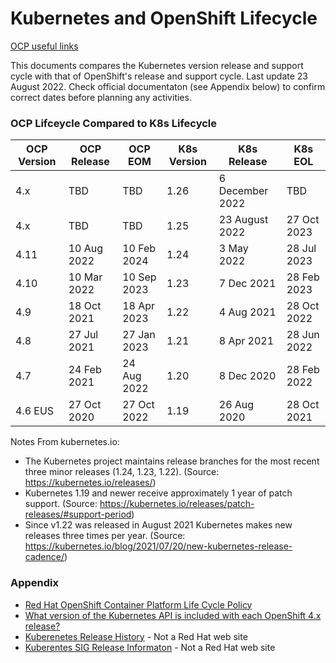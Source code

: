 # Kubernetes and OpenShift Lifecycle

[OCP useful links](https://github.com/pslucas0212/OCP-Useful-Links)  

This documents compares the Kubernetes version release and support cycle with that of OpenShift's release and support cycle.  Last update 23 August 2022.  Check official documentaton (see Appendix below) to confirm correct dates before planning any activities.

### OCP Lifceycle Compared to K8s Lifecycle


OCP Version | OCP Release | OCP EOM | K8s Version | K8s Release | K8s EOL
------------|-------------|---------|------------|------------|-------
4.x | TBD | TBD |  1.26 | 6 December 2022 | TBD
4.x | TBD | TBD |  1.25 | 23 August 2022 | 27 Oct 2023
4.11 | 10 Aug 2022 | 10 Feb 2024 | 1.24 | 3 May 2022 |28 Jul 2023
4.10 |10 Mar 2022| 10 Sep 2023 | 1.23 | 7 Dec 2021 | 28 Feb 2023
4.9 | 18 Oct 2021 | 18 Apr 2023| 1.22 | 4 Aug 2021 | 28 Oct 2022
4.8 | 27 Jul 2021 | 27 Jan 2023 | 1.21 | 8 Apr 2021 | 28 Jun 2022
4.7 | 24 Feb 2021| 24 Aug 2022 | 1.20 | 8 Dec 2020 | 28 Feb 2022
4.6 EUS | 27 Oct 2020 | 27 Oct 2022 | 1.19 | 26 Aug 2020 | 28 Oct 2021

Notes From kubernetes.io:
- The Kubernetes project maintains release branches for the most recent three minor releases (1.24, 1.23, 1.22). (Source: https://kubernetes.io/releases/)
- Kubernetes 1.19 and newer receive approximately 1 year of patch support. (Source: https://kubernetes.io/releases/patch-releases/#support-period)
- Since v1.22 was released in August 2021 Kubernetes makes new releases three times per year. (Source: https://kubernetes.io/blog/2021/07/20/new-kubernetes-release-cadence/)

### Appendix
- [Red Hat OpenShift Container Platform Life Cycle Policy](https://access.redhat.com/support/policy/updates/openshift)
- [What version of the Kubernetes API is included with each OpenShift 4.x release?](https://access.redhat.com/solutions/4870701)
- [Kuberenetes Release History](https://kubernetes.io/releases/#release-history) - Not a Red Hat web site
- [Kuberentes SIG Release Informaton](https://github.com/kubernetes/sig-release/tree/master/releases) - Not a Red Hat web site

